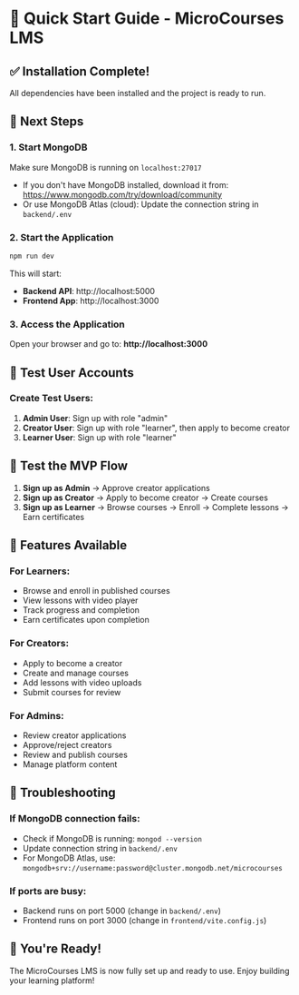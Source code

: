 # 🚀 Quick Start Guide - MicroCourses LMS

## ✅ Installation Complete!

All dependencies have been installed and the project is ready to run.

## 🎯 Next Steps

### 1. Start MongoDB
Make sure MongoDB is running on `localhost:27017`
- If you don't have MongoDB installed, download it from: https://www.mongodb.com/try/download/community
- Or use MongoDB Atlas (cloud): Update the connection string in `backend/.env`

### 2. Start the Application
```bash
npm run dev
```

This will start:
- **Backend API**: http://localhost:5000
- **Frontend App**: http://localhost:3000

### 3. Access the Application
Open your browser and go to: **http://localhost:3000**

## 👥 Test User Accounts

### Create Test Users:
1. **Admin User**: Sign up with role "admin"
2. **Creator User**: Sign up with role "learner", then apply to become creator
3. **Learner User**: Sign up with role "learner"

## 🧪 Test the MVP Flow

1. **Sign up as Admin** → Approve creator applications
2. **Sign up as Creator** → Apply to become creator → Create courses
3. **Sign up as Learner** → Browse courses → Enroll → Complete lessons → Earn certificates

## 📱 Features Available

### For Learners:
- Browse and enroll in published courses
- View lessons with video player
- Track progress and completion
- Earn certificates upon completion

### For Creators:
- Apply to become a creator
- Create and manage courses
- Add lessons with video uploads
- Submit courses for review

### For Admins:
- Review creator applications
- Approve/reject creators
- Review and publish courses
- Manage platform content

## 🔧 Troubleshooting

### If MongoDB connection fails:
- Check if MongoDB is running: `mongod --version`
- Update connection string in `backend/.env`
- For MongoDB Atlas, use: `mongodb+srv://username:password@cluster.mongodb.net/microcourses`

### If ports are busy:
- Backend runs on port 5000 (change in `backend/.env`)
- Frontend runs on port 3000 (change in `frontend/vite.config.js`)

## 🎉 You're Ready!

The MicroCourses LMS is now fully set up and ready to use. Enjoy building your learning platform!
